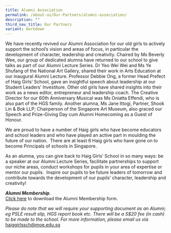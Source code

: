 ```yaml
---
title: Alumni Association
permalink: /about-us/Our-Partners/alumni-association/
description: ""
third_nav_title: Our Partners
variant: markdown
---
```

We have recently revived our Alumni Association for our old girls to actively support the school’s vision and areas of focus, in particular the development of character, leadership and creativity. Chaired by Ms Beverly Wee, our group of dedicated alumna have returned to our school to give talks as part of our Alumni Lecture Series. Dr Yeo Wei Wei and Ms Ye Shufang of the National Art Gallery, shared their work in Arts Education at our inaugural Alumni Lecture. Professor Debbie Ong, a former Head Prefect of Haig Girls’ School, gave an insightful speech about leadership at our Student Leaders’ Investiture. Other old girls have shared insights into their work as a news editor, entrepreneur and leadership coach. The Creative Director for our 60th Anniversary Musical was Ms Oniatta Effendi, who is also part of the HGS family. Another alumna, Ms Jane Ittogi, Partner, Shook Lin & Bok LLP; Chairperson of the Singapore Art Museum, also graced our Speech and Prize-Giving Day cum Alumni Homecoming as a Guest of Honour.  
  
We are proud to have a number of Haig girls who have become educators and school leaders and who have played an active part in moulding the future of our nation.  There are at least 6 Haig girls who have gone on to become Principals of schools in Singapore.  
  
As an alumna, you can give back to Haig Girls’ School in so many ways: be a speaker at our Alumni Lecture Series, facilitate partnerships to support our niche areas, conduct workshops for pupils in your area of expertise or mentor our pupils.  Inspire our pupils to be future leaders of tomorrow and contribute towards the development of our pupils’ character, leadership and creativity!  
  

**_Alumni Membership_**.   
[Click here](/files/Alumni_Membership_Form.pdf) to download the Alumni Membership form. 

*Please do note that we will require your supporting document as an Alumni; eg PSLE result slip, HGS report book etc. There will be a S$20 fee (in cash) to be made to the school. For more information, please email us via* [haiggirlssch@moe.edu.sg](mailto:haiggirlssch@moe.edu.sg)